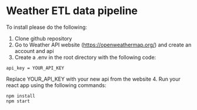 # Weather ETL data pipeline

To install please do the following:

1. Clone github repository
2. Go to Weather API website (https://openweathermap.org/) and create an account and api
3. Create a .env in the root directory with the following code:
```
api_key = YOUR_API_KEY
```
Replace YOUR_API_KEY with your new api from the website
4. Run your react app using the following commands:
```
npm install
npm start
```